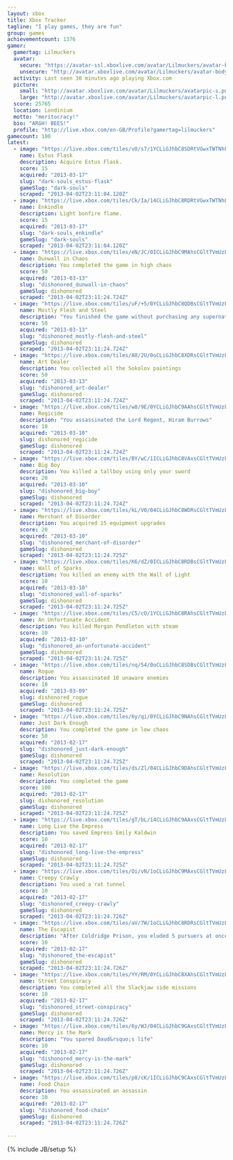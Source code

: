```yaml
---
layout: xbox
title: Xbox Tracker
tagline: "I play games, they are fun"
group: games
achievementcount: 1376
gamer: 
  gamertag: Lilmuckers
  avatar: 
    secure: "https://avatar-ssl.xboxlive.com/avatar/Lilmuckers/avatar-body.png"
    unsecure: "http://avatar.xboxlive.com/avatar/Lilmuckers/avatar-body.png"
  activity: Last seen 30 minutes ago playing Xbox.com
  picture: 
    small: "http://avatar.xboxlive.com/avatar/Lilmuckers/avatarpic-s.png"
    large: "http://avatar.xboxlive.com/avatar/Lilmuckers/avatarpic-l.png"
  score: 25765
  location: Londinium
  motto: "meritocracy!"
  bio: "ARGH! BEES!"
  profile: "http://live.xbox.com/en-GB/Profile?gamertag=lilmuckers"
gamecount: 100
latest: 
  - image: "https://live.xbox.com/tiles/v0/s7/1YCLiGJhbC8SDRtVGwxTWTNhL2FjaC8wLzdmAAAAAOfn5-oUS6M=.jpg"
    name: Estus Flask
    description: Acquire Estus Flask.
    score: 15
    acquired: "2013-03-17"
    slug: "dark-souls_estus-flask"
    gameSlug: "dark-souls"
    scraped: "2013-04-02T23:11:04.120Z"
  - image: "https://live.xbox.com/tiles/Ck/Ia/14CLiGJhbC8RDRtVGwxTWTNhL2FjaC8wLzdlAAAAAOfn5-g1QhY=.jpg"
    name: Enkindle
    description: Light bonfire flame.
    score: 15
    acquired: "2013-03-17"
    slug: "dark-souls_enkindle"
    gameSlug: "dark-souls"
    scraped: "2013-04-02T23:11:04.120Z"
  - image: "https://live.xbox.com/tiles/eN/JC/0ICLiGJhbC9MAhsCGltTVmUzL2FjaC8wLzg4AAAAAOfn5-9t0mQ=.jpg"
    name: Dunwall in Chaos
    description: You completed the game in high chaos
    score: 50
    acquired: "2013-03-13"
    slug: "dishonored_dunwall-in-chaos"
    gameSlug: dishonored
    scraped: "2013-04-02T23:11:24.724Z"
  - image: "https://live.xbox.com/tiles/uF/+5/0YCLiGJhbC8QDBsCGltTVmUzL2FjaC8wLzZkAAAAAOfn5-6WX6Q=.jpg"
    name: Mostly Flesh and Steel
    description: "You finished the game without purchasing any supernatural powers or enhancements, besides Blink"
    score: 50
    acquired: "2013-03-13"
    slug: "dishonored_mostly-flesh-and-steel"
    gameSlug: dishonored
    scraped: "2013-04-02T23:11:24.724Z"
  - image: "https://live.xbox.com/tiles/A0/2U/0oCLiGJhbC8XDRsCGltTVmUzL2FjaC8wLzdjAAAAAOfn5-27TR8=.jpg"
    name: Art Dealer
    description: You collected all the Sokolov paintings
    score: 50
    acquired: "2013-03-13"
    slug: "dishonored_art-dealer"
    gameSlug: dishonored
    scraped: "2013-04-02T23:11:24.724Z"
  - image: "https://live.xbox.com/tiles/w8/9E/0YCLiGJhbC9AAhsCGltTVmUzL2FjaC8wLzg0AAAAAOfn5-5rz98=.jpg"
    name: Regicide
    description: "You assassinated the Lord Regent, Hiram Burrows"
    score: 10
    acquired: "2013-03-10"
    slug: dishonored_regicide
    gameSlug: dishonored
    scraped: "2013-04-02T23:11:24.724Z"
  - image: "https://live.xbox.com/tiles/BY/wC/1ICLiGJhbC8VAxsCGltTVmUzL2FjaC8wLzlhAAAAAOfn5-stjBk=.jpg"
    name: Big Boy
    description: You killed a tallboy using only your sword
    score: 20
    acquired: "2013-03-10"
    slug: "dishonored_big-boy"
    gameSlug: dishonored
    scraped: "2013-04-02T23:11:24.724Z"
  - image: "https://live.xbox.com/tiles/kL/V0/04CLiGJhbC8WDRsCGltTVmUzL2FjaC8wLzdiAAAAAOfn5-xbtYw=.jpg"
    name: Merchant of Disorder
    description: You acquired 15 equipment upgrades
    score: 20
    acquired: "2013-03-10"
    slug: "dishonored_merchant-of-disorder"
    gameSlug: dishonored
    scraped: "2013-04-02T23:11:24.725Z"
  - image: "https://live.xbox.com/tiles/K6/dZ/0ICLiGJhbC8RDBsCGltTVmUzL2FjaC8wLzZlAAAAAOfn5-92pzc=.jpg"
    name: Wall of Sparks
    description: You killed an enemy with the Wall of Light
    score: 10
    acquired: "2013-03-10"
    slug: "dishonored_wall-of-sparks"
    gameSlug: dishonored
    scraped: "2013-04-02T23:11:24.725Z"
  - image: "https://live.xbox.com/tiles/C5/cO/1YCLiGJhbC8RAhsCGltTVmUzL2FjaC8wLzhlAAAAAOfn5-ohlxc=.jpg"
    name: An Unfortunate Accident
    description: You killed Morgan Pendleton with steam
    score: 10
    acquired: "2013-03-10"
    slug: "dishonored_an-unfortunate-accident"
    gameSlug: dishonored
    scraped: "2013-04-02T23:11:24.725Z"
  - image: "https://live.xbox.com/tiles/nq/54/0oCLiGJhbC8SDBsCGltTVmUzL2FjaC8wLzZmAAAAAOfn5-1XroI=.jpg"
    name: Rogue
    description: You assassinated 10 unaware enemies
    score: 10
    acquired: "2013-03-09"
    slug: dishonored_rogue
    gameSlug: dishonored
    scraped: "2013-04-02T23:11:24.725Z"
  - image: "https://live.xbox.com/tiles/6y/qi/0YCLiGJhbC9NAhsCGltTVmUzL2FjaC8wLzg5AAAAAOfn5-6NKvc=.jpg"
    name: Just Dark Enough
    description: You completed the game in low chaos
    score: 50
    acquired: "2013-02-17"
    slug: "dishonored_just-dark-enough"
    gameSlug: dishonored
    scraped: "2013-04-02T23:11:24.725Z"
  - image: "https://live.xbox.com/tiles/ds/Zl/04CLiGJhbC9DAhsCGltTVmUzL2FjaC8wLzg3AAAAAOfn5-xKxmo=.jpg"
    name: Resolution
    description: You completed the game
    score: 100
    acquired: "2013-02-17"
    slug: dishonored_resolution
    gameSlug: dishonored
    scraped: "2013-04-02T23:11:24.725Z"
  - image: "https://live.xbox.com/tiles/gT/bL/14CLiGJhbC9AAxsCGltTVmUzL2FjaC8wLzk0AAAAAOfn5-jkNp0=.jpg"
    name: Long Live the Empress
    description: You saved Empress Emily Kaldwin
    score: 10
    acquired: "2013-02-17"
    slug: "dishonored_long-live-the-empress"
    gameSlug: dishonored
    scraped: "2013-04-02T23:11:24.725Z"
  - image: "https://live.xbox.com/tiles/Oi/vN/1oCLiGJhbC9MAxsCGltTVmUzL2FjaC8wLzk4AAAAAOfn5-niKyY=.jpg"
    name: Creepy Crawly
    description: You used a rat tunnel
    score: 10
    acquired: "2013-02-17"
    slug: "dishonored_creepy-crawly"
    gameSlug: dishonored
    scraped: "2013-04-02T23:11:24.726Z"
  - image: "https://live.xbox.com/tiles/aV/7W/1oCLiGJhbC8RDRsCGltTVmUzL2FjaC8wLzdlAAAAAOfn5-n5XnU=.jpg"
    name: The Escapist
    description: "After Coldridge Prison, you eluded 5 pursuers at once without killing them or leaving the map"
    score: 10
    acquired: "2013-02-17"
    slug: "dishonored_the-escapist"
    gameSlug: dishonored
    scraped: "2013-04-02T23:11:24.726Z"
  - image: "https://live.xbox.com/tiles/YY/RM/0YCLiGJhbC8XAhsCGltTVmUzL2FjaC8wLzhjAAAAAOfn5-5jhH0=.jpg"
    name: Street Conspiracy
    description: You completed all the Slackjaw side missions
    score: 10
    acquired: "2013-02-17"
    slug: "dishonored_street-conspiracy"
    gameSlug: dishonored
    scraped: "2013-04-02T23:11:24.726Z"
  - image: "https://live.xbox.com/tiles/6y/WJ/04CLiGJhbC9GAxsCGltTVmUzL2FjaC8wLzkyAAAAAOfn5-ymJfc=.jpg"
    name: Mercy is the Mark
    description: "You spared Daud&rsquo;s life"
    score: 10
    acquired: "2013-02-17"
    slug: "dishonored_mercy-is-the-mark"
    gameSlug: dishonored
    scraped: "2013-04-02T23:11:24.726Z"
  - image: "https://live.xbox.com/tiles/p8/cK/1ICLiGJhbC9CAxsCGltTVmUzL2FjaC8wLzk2AAAAAOfn5-slx7s=.jpg"
    name: Food Chain
    description: You assassinated an assassin
    score: 10
    acquired: "2013-02-17"
    slug: "dishonored_food-chain"
    gameSlug: dishonored
    scraped: "2013-04-02T23:11:24.726Z"
    
---
```

{% include JB/setup %}